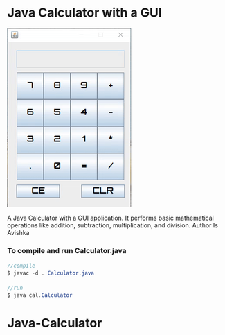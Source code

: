 # Java Calculator with a GUI

![Calculator](/img/calculator.gif)

A Java Calculator with a GUI application. It performs basic mathematical operations like addition, subtraction, multiplication, and division.
Author Is Avishka

### To compile and run Calculator.java

```java
//compile
$ javac -d . Calculator.java

//run
$ java cal.Calculator
```
# Java-Calculator
